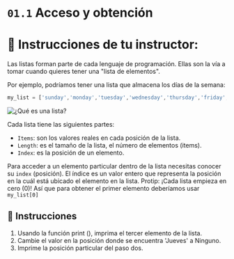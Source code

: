 # `01.1` Acceso y obtención

# 📝 Instrucciones de tu instructor:

Las listas forman parte de cada lenguaje de programación. Ellas son la vía a tomar cuando quieres tener una "lista de elementos".

Por ejemplo, podríamos tener una lista que almacena los días de la semana:
```js
my_list = ['sunday','monday','tuesday','wednesday','thursday','friday','saturday'];
```

![¿Qué es una lista?](http://i.imgur.com/DbmSOHT.png)

Cada lista tiene las siguientes partes:
- `Items`: son los valores reales en cada posición de la lista.
- `Length`: es el tamaño de la lista, el número de elementos (items).
- `Index`: es la posición de un elemento.

Para acceder a un elemento particular dentro de la lista necesitas conocer su `index` (posición).
El índice es un valor entero que representa la posición en la cuál está ubicado el elemento en la lista.
Protip: ¡Cada lista empieza en cero (0)! Así que para obtener el primer elemento deberíamos usar `my_list[0]`

## 📝 Instrucciones

1. Usando la función print (), imprima el tercer elemento de la lista.
2. Cambie el valor en la posición donde se encuentra 'Jueves' a Ninguno.
3. Imprime la posición particular del paso dos.
